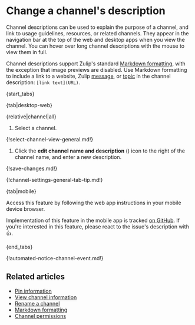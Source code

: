 # Change a channel's description

Channel descriptions can be used to explain the purpose of a channel, and link
to usage guidelines, resources, or related channels. They appear in the
navigation bar at the top of the web and desktop apps when you view the channel.
You can hover over long channel descriptions with the mouse to view them in
full.

Channel descriptions support Zulip's standard [Markdown
formatting][markdown-formatting], with the exception that image previews are
disabled. Use Markdown formatting to include a link to a website, Zulip
[message][message-link], or [topic][topic-link] in the channel description:
`[link text](URL)`.

{start_tabs}

{tab|desktop-web}

{relative|channel|all}

1. Select a channel.

{!select-channel-view-general.md!}

1. Click the **edit channel name and description**
   (<i class="zulip-icon zulip-icon-edit"></i>) icon to the right of the
   channel name, and enter a new description.

{!save-changes.md!}

{!channel-settings-general-tab-tip.md!}

{tab|mobile}

Access this feature by following the web app instructions in your
mobile device browser.

Implementation of this feature in the mobile app is tracked [on
GitHub](https://github.com/zulip/zulip-flutter/issues/1102). If
you're interested in this feature, please react to the issue's
description with 👍.

{end_tabs}

{!automated-notice-channel-event.md!}

## Related articles

* [Pin information](/help/pin-information)
* [View channel information](/help/view-channel-information)
* [Rename a channel](/help/rename-a-channel)
* [Markdown formatting][markdown-formatting]
* [Channel permissions](/help/channel-permissions)

[markdown-formatting]: /help/format-your-message-using-markdown
[message-link]: /help/link-to-a-message-or-conversation#get-a-link-to-a-specific-message
[topic-link]: /help/link-to-a-message-or-conversation#get-a-link-to-a-specific-topic
